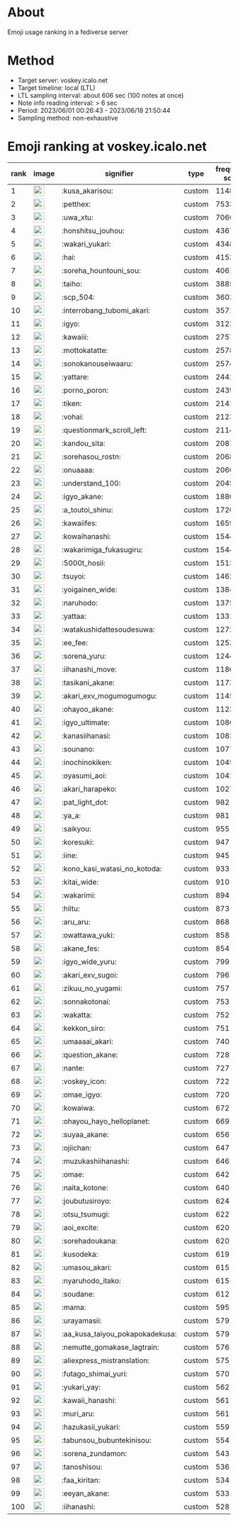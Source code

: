 # About
Emoji usage ranking in a fediverse server

# Method
- Target server: voskey.icalo.net
- Target timeline: local (LTL)
- LTL sampling interval: about 606 sec (100 notes at once)
- Note info reading interval: > 6 sec
- Period: 2023/06/01 00:26:43 - 2023/06/18 21:50:44 
- Sampling method: non-exhaustive

# Emoji ranking at voskey.icalo.net

|rank|image|signifier|type|frequency score|
|----|----|----|----|----|
|1|<img height="24" src="https://voskey.icalo.net/emoji/kusa_akarisou.webp">|:kusa_akarisou:|custom|11483|
|2|<img height="24" src="https://voskey.icalo.net/emoji/petthex.webp">|:petthex:|custom|7533|
|3|<img height="24" src="https://voskey.icalo.net/emoji/uwa_xtu.webp">|:uwa_xtu:|custom|7066|
|4|<img height="24" src="https://voskey.icalo.net/emoji/honshitsu_jouhou.webp">|:honshitsu_jouhou:|custom|4367|
|5|<img height="24" src="https://voskey.icalo.net/emoji/wakari_yukari.webp">|:wakari_yukari:|custom|4348|
|6|<img height="24" src="https://voskey.icalo.net/emoji/hai.webp">|:hai:|custom|4153|
|7|<img height="24" src="https://voskey.icalo.net/emoji/soreha_hountouni_sou.webp">|:soreha_hountouni_sou:|custom|4061|
|8|<img height="24" src="https://voskey.icalo.net/emoji/taiho.webp">|:taiho:|custom|3885|
|9|<img height="24" src="https://voskey.icalo.net/emoji/scp_504.webp">|:scp_504:|custom|3603|
|10|<img height="24" src="https://voskey.icalo.net/emoji/interrobang_tubomi_akari.webp">|:interrobang_tubomi_akari:|custom|3571|
|11|<img height="24" src="https://voskey.icalo.net/emoji/igyo.webp">|:igyo:|custom|3123|
|12|<img height="24" src="https://voskey.icalo.net/emoji/kawaiii.webp">|:kawaiii:|custom|2757|
|13|<img height="24" src="https://voskey.icalo.net/emoji/mottokatatte.webp">|:mottokatatte:|custom|2578|
|14|<img height="24" src="https://voskey.icalo.net/emoji/sonokanouseiwaaru.webp">|:sonokanouseiwaaru:|custom|2574|
|15|<img height="24" src="https://voskey.icalo.net/emoji/yattare.webp">|:yattare:|custom|2441|
|16|<img height="24" src="https://voskey.icalo.net/emoji/porno_poron.webp">|:porno_poron:|custom|2439|
|17|<img height="24" src="https://voskey.icalo.net/emoji/tiken.webp">|:tiken:|custom|2141|
|18|<img height="24" src="https://voskey.icalo.net/emoji/vohai.webp">|:vohai:|custom|2123|
|19|<img height="24" src="https://voskey.icalo.net/emoji/questionmark_scroll_left.webp">|:questionmark_scroll_left:|custom|2114|
|20|<img height="24" src="https://voskey.icalo.net/emoji/kandou_sita.webp">|:kandou_sita:|custom|2087|
|21|<img height="24" src="https://voskey.icalo.net/emoji/sorehasou_rostn.webp">|:sorehasou_rostn:|custom|2068|
|22|<img height="24" src="https://voskey.icalo.net/emoji/onuaaaa.webp">|:onuaaaa:|custom|2066|
|23|<img height="24" src="https://voskey.icalo.net/emoji/understand_100.webp">|:understand_100:|custom|2045|
|24|<img height="24" src="https://voskey.icalo.net/emoji/igyo_akane.webp">|:igyo_akane:|custom|1880|
|25|<img height="24" src="https://voskey.icalo.net/emoji/a_toutoi_shinu.webp">|:a_toutoi_shinu:|custom|1720|
|26|<img height="24" src="https://voskey.icalo.net/emoji/kawaiifes.webp">|:kawaiifes:|custom|1659|
|27|<img height="24" src="https://voskey.icalo.net/emoji/kowaihanashi.webp">|:kowaihanashi:|custom|1544|
|28|<img height="24" src="https://voskey.icalo.net/emoji/wakarimiga_fukasugiru.webp">|:wakarimiga_fukasugiru:|custom|1544|
|29|<img height="24" src="https://voskey.icalo.net/emoji/5000t_hosii.webp">|:5000t_hosii:|custom|1513|
|30|<img height="24" src="https://voskey.icalo.net/emoji/tsuyoi.webp">|:tsuyoi:|custom|1462|
|31|<img height="24" src="https://voskey.icalo.net/emoji/yoigainen_wide.webp">|:yoigainen_wide:|custom|1384|
|32|<img height="24" src="https://voskey.icalo.net/emoji/naruhodo.webp">|:naruhodo:|custom|1375|
|33|<img height="24" src="https://voskey.icalo.net/emoji/yattaa.webp">|:yattaa:|custom|1331|
|34|<img height="24" src="https://voskey.icalo.net/emoji/watakushidattesoudesuwa.webp">|:watakushidattesoudesuwa:|custom|1272|
|35|<img height="24" src="https://voskey.icalo.net/emoji/ee_fee.webp">|:ee_fee:|custom|1253|
|36|<img height="24" src="https://voskey.icalo.net/emoji/sorena_yuru.webp">|:sorena_yuru:|custom|1244|
|37|<img height="24" src="https://voskey.icalo.net/emoji/iihanashi_move.webp">|:iihanashi_move:|custom|1186|
|38|<img height="24" src="https://voskey.icalo.net/emoji/tasikani_akane.webp">|:tasikani_akane:|custom|1173|
|39|<img height="24" src="https://voskey.icalo.net/emoji/akari_exv_mogumogumogu.webp">|:akari_exv_mogumogumogu:|custom|1145|
|40|<img height="24" src="https://voskey.icalo.net/emoji/ohayoo_akane.webp">|:ohayoo_akane:|custom|1123|
|41|<img height="24" src="https://voskey.icalo.net/emoji/igyo_ultimate.webp">|:igyo_ultimate:|custom|1086|
|42|<img height="24" src="https://voskey.icalo.net/emoji/kanasiihanasi.webp">|:kanasiihanasi:|custom|1083|
|43|<img height="24" src="https://voskey.icalo.net/emoji/sounano.webp">|:sounano:|custom|1077|
|44|<img height="24" src="https://voskey.icalo.net/emoji/inochinokiken.webp">|:inochinokiken:|custom|1045|
|45|<img height="24" src="https://voskey.icalo.net/emoji/oyasumi_aoi.webp">|:oyasumi_aoi:|custom|1041|
|46|<img height="24" src="https://voskey.icalo.net/emoji/akari_harapeko.webp">|:akari_harapeko:|custom|1027|
|47|<img height="24" src="https://voskey.icalo.net/emoji/pat_light_dot.webp">|:pat_light_dot:|custom|982|
|48|<img height="24" src="https://voskey.icalo.net/emoji/ya_a.webp">|:ya_a:|custom|981|
|49|<img height="24" src="https://voskey.icalo.net/emoji/saikyou.webp">|:saikyou:|custom|955|
|50|<img height="24" src="https://voskey.icalo.net/emoji/koresuki.webp">|:koresuki:|custom|947|
|51|<img height="24" src="https://voskey.icalo.net/emoji/iine.webp">|:iine:|custom|945|
|52|<img height="24" src="https://voskey.icalo.net/emoji/kono_kasi_watasi_no_kotoda.webp">|:kono_kasi_watasi_no_kotoda:|custom|933|
|53|<img height="24" src="https://voskey.icalo.net/emoji/kitai_wide.webp">|:kitai_wide:|custom|910|
|54|<img height="24" src="https://voskey.icalo.net/emoji/wakarimi.webp">|:wakarimi:|custom|894|
|55|<img height="24" src="https://voskey.icalo.net/emoji/hiltu.webp">|:hiltu:|custom|873|
|56|<img height="24" src="https://voskey.icalo.net/emoji/aru_aru.webp">|:aru_aru:|custom|868|
|57|<img height="24" src="https://voskey.icalo.net/emoji/owattawa_yuki.webp">|:owattawa_yuki:|custom|858|
|58|<img height="24" src="https://voskey.icalo.net/emoji/akane_fes.webp">|:akane_fes:|custom|854|
|59|<img height="24" src="https://voskey.icalo.net/emoji/igyo_wide_yuru.webp">|:igyo_wide_yuru:|custom|799|
|60|<img height="24" src="https://voskey.icalo.net/emoji/akari_exv_sugoi.webp">|:akari_exv_sugoi:|custom|796|
|61|<img height="24" src="https://voskey.icalo.net/emoji/zikuu_no_yugami.webp">|:zikuu_no_yugami:|custom|757|
|62|<img height="24" src="https://voskey.icalo.net/emoji/sonnakotonai.webp">|:sonnakotonai:|custom|753|
|63|<img height="24" src="https://voskey.icalo.net/emoji/wakatta.webp">|:wakatta:|custom|752|
|64|<img height="24" src="https://voskey.icalo.net/emoji/kekkon_siro.webp">|:kekkon_siro:|custom|751|
|65|<img height="24" src="https://voskey.icalo.net/emoji/umaaaai_akari.webp">|:umaaaai_akari:|custom|740|
|66|<img height="24" src="https://voskey.icalo.net/emoji/question_akane.webp">|:question_akane:|custom|728|
|67|<img height="24" src="https://voskey.icalo.net/emoji/nante.webp">|:nante:|custom|727|
|68|<img height="24" src="https://voskey.icalo.net/emoji/voskey_icon.webp">|:voskey_icon:|custom|722|
|69|<img height="24" src="https://voskey.icalo.net/emoji/omae_igyo.webp">|:omae_igyo:|custom|720|
|70|<img height="24" src="https://voskey.icalo.net/emoji/kowaiwa.webp">|:kowaiwa:|custom|672|
|71|<img height="24" src="https://voskey.icalo.net/emoji/ohayou_hayo_helloplanet.webp">|:ohayou_hayo_helloplanet:|custom|669|
|72|<img height="24" src="https://voskey.icalo.net/emoji/suyaa_akane.webp">|:suyaa_akane:|custom|656|
|73|<img height="24" src="https://voskey.icalo.net/emoji/ojiichan.webp">|:ojiichan:|custom|647|
|74|<img height="24" src="https://voskey.icalo.net/emoji/muzukashiihanashi.webp">|:muzukashiihanashi:|custom|646|
|75|<img height="24" src="https://voskey.icalo.net/emoji/omae.webp">|:omae:|custom|642|
|76|<img height="24" src="https://voskey.icalo.net/emoji/naita_kotone.webp">|:naita_kotone:|custom|640|
|77|<img height="24" src="https://voskey.icalo.net/emoji/joubutusiroyo.webp">|:joubutusiroyo:|custom|624|
|78|<img height="24" src="https://voskey.icalo.net/emoji/otsu_tsumugi.webp">|:otsu_tsumugi:|custom|622|
|79|<img height="24" src="https://voskey.icalo.net/emoji/aoi_excite.webp">|:aoi_excite:|custom|620|
|80|<img height="24" src="https://voskey.icalo.net/emoji/sorehadoukana.webp">|:sorehadoukana:|custom|620|
|81|<img height="24" src="https://voskey.icalo.net/emoji/kusodeka.webp">|:kusodeka:|custom|619|
|82|<img height="24" src="https://voskey.icalo.net/emoji/umasou_akari.webp">|:umasou_akari:|custom|615|
|83|<img height="24" src="https://voskey.icalo.net/emoji/nyaruhodo_itako.webp">|:nyaruhodo_itako:|custom|615|
|84|<img height="24" src="https://voskey.icalo.net/emoji/soudane.webp">|:soudane:|custom|612|
|85|<img height="24" src="https://voskey.icalo.net/emoji/mama.webp">|:mama:|custom|595|
|86|<img height="24" src="https://voskey.icalo.net/emoji/urayamasii.webp">|:urayamasii:|custom|579|
|87|<img height="24" src="https://voskey.icalo.net/emoji/aa_kusa_taiyou_pokapokadekusa.webp">|:aa_kusa_taiyou_pokapokadekusa:|custom|579|
|88|<img height="24" src="https://voskey.icalo.net/emoji/nemutte_gomakase_lagtrain.webp">|:nemutte_gomakase_lagtrain:|custom|576|
|89|<img height="24" src="https://voskey.icalo.net/emoji/aliexpress_mistranslation.webp">|:aliexpress_mistranslation:|custom|575|
|90|<img height="24" src="https://voskey.icalo.net/emoji/futago_shimai_yuri.webp">|:futago_shimai_yuri:|custom|570|
|91|<img height="24" src="https://voskey.icalo.net/emoji/yukari_yay.webp">|:yukari_yay:|custom|562|
|92|<img height="24" src="https://voskey.icalo.net/emoji/kawaii_hanashi.webp">|:kawaii_hanashi:|custom|561|
|93|<img height="24" src="https://voskey.icalo.net/emoji/muri_aru.webp">|:muri_aru:|custom|561|
|94|<img height="24" src="https://voskey.icalo.net/emoji/hazukasii_yukari.webp">|:hazukasii_yukari:|custom|559|
|95|<img height="24" src="https://voskey.icalo.net/emoji/tabunsou_bubuntekinisou.webp">|:tabunsou_bubuntekinisou:|custom|554|
|96|<img height="24" src="https://voskey.icalo.net/emoji/sorena_zundamon.webp">|:sorena_zundamon:|custom|543|
|97|<img height="24" src="https://voskey.icalo.net/emoji/tanoshisou.webp">|:tanoshisou:|custom|536|
|98|<img height="24" src="https://voskey.icalo.net/emoji/faa_kiritan.webp">|:faa_kiritan:|custom|534|
|99|<img height="24" src="https://voskey.icalo.net/emoji/eeyan_akane.webp">|:eeyan_akane:|custom|533|
|100|<img height="24" src="https://voskey.icalo.net/emoji/iihanashi.webp">|:iihanashi:|custom|528|
